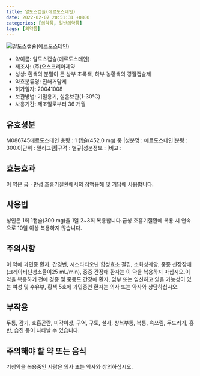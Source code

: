 ```yaml
---
title: 알도스캡슐(에르도스테인)
date: 2022-02-07 20:51:31 +0800
categories: [의약품, 일반의약품]
tags: [의약품]
---
```

![알도스캡슐(에르도스테인)](https://nedrug.mfds.go.kr/pbp/cmn/itemImageDownload/154609810414600135)

- 약이름: 알도스캡슐(에르도스테인)
- 제조사: (주)오스코리아제약
- 성상: 흰색의 분말이 든 상부 초록색, 하부 농황색의 경질캡슐제
- 약효분류명: 진해거담제
- 허가일자: 20041008
- 보관방법: 기밀용기, 실온보관(1-30℃)
- 사용기간: 제조일로부터 36 개월
## 유효성분
M086745에르도스테인
총량 : 1 캡슐(452.0 mg) 중 |성분명 : 에르도스테인|분량 : 300.0|단위 : 밀리그램|규격 : 별규|성분정보 : |비고 :
## 효능효과
이 약은 급ㆍ만성 호흡기질환에서의 점액용해 및 거담에 사용합니다.
## 사용법
성인은 1회 1캡슐(300 mg)을 1일 2~3회 복용합니다.급성 호흡기질환에 복용 시 연속으로 10일 이상 복용하지 않습니다.
## 주의사항
이 약에 과민증 환자, 간경변, 시스타티오닌 합성효소 결핍, 소화성궤양, 중증 신장장애(크레아티닌청소율이25 mL/min), 중증 간장애 환자는 이 약을 복용하지 마십시오.이 약을 복용하기 전에 경증 및 중등도 간장애 환자, 임부 또는 임신하고 있을 가능성이 있는 여성 및 수유부, 황색 5호에 과민증인 환자는 의사 또는 약사와 상담하십시오.
## 부작용
두통, 감기, 호흡곤란, 미각이상, 구역, 구토, 설사, 상복부통, 복통, 속쓰림, 두드러기, 홍반, 습진 등이 나타날 수 있습니다.
## 주의해야 할 약 또는 음식
기침약을 복용중인 사람은 의사 또는 약사와 상의하십시오.
